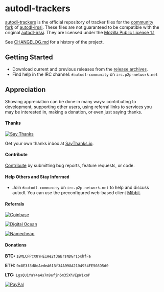 # autodl-trackers

[autodl-trackers](https://github.com/autodl-community/autodl-trackers) is the official repository of tracker files for the [community fork](https://github.com/autodl-community/autodl-irssi) of [autodl-irssi](http://sourceforge.net/projects/autodl-irssi/).
These files are not guaranteed to be compatible with the original [autodl-irssi](http://sourceforge.net/projects/autodl-irssi/).
They are licensed under the [Mozilla Public License 1.1](https://www.mozilla.org/MPL/1.1/)

See [CHANGELOG.md](https://github.com/autodl-community/autodl-trackers/blob/master/CHANGELOG.md) for a history of the project.

## Getting Started

* Download current and previous releases from the [release archives](http:/releases.autodl-community.com).
* Find help in the IRC channel: ``#autodl-community`` on ``irc.p2p-network.net``

## Appreciation

Showing appreciation can be done in many ways: contributing to development, supporting other users, using referral links to services you may be interested in, making a donation, or even just saying thanks.

#### Thanks

[![Say Thanks](https://img.shields.io/badge/thank-thebigmunch-blue.svg?style=flat-square)](https://saythanks.io/to/thebigmunch)

Get your own thanks inbox at [SayThanks.io](https://saythanks.io/).

#### Contribute

[Contribute](https://github.com/autodl-community/autodl-irssi/blob/master/CONTRIBUTING.md) by submitting bug reports, feature requests, or code.

#### Help Others and Stay Informed

* Join ``#autodl-community`` on ``irc.p2p-network.net`` to help and discuss autodl. You can use the preconfigured web-based client [Mibbit](http://widget.mibbit.com/?settings=acc887926984c5c6e62412b13d9fbfbc&server=irc.p2p-network.net&channel=%23autodl-community&nick=autodler%3F%3F).

#### Referrals

[![Coinbase](https://img.shields.io/badge/Coinbase-referral-orange.svg?style=flat-square)](https://www.coinbase.com/join/52502f01e0fdd4d3ef000253)

[![Digital Ocean](https://img.shields.io/badge/Digital%20Ocean-referral-orange.svg?style=flat-square)](https://m.do.co/c/3823208a0597)

[![Namecheap](https://img.shields.io/badge/namecheap-referral-orange.svg?style=flat-square)](https://www.namecheap.com/?aff=67208)

#### Donations

**BTC:** ``1BMLCFPcX8YHE1He2t3aBrsNDGr1pKhfFa``

**ETH:** ``0x8E3f8d8eAedeA61Bf34A998A2104954FE508D5d0``

**LTC:** ``LgsQU1YaY4a4s7m9efjn6m35XhVEpW1xoP``

[![PayPal](https://img.shields.io/badge/PayPal-donate-green.svg?style=flat-square)](https://www.paypal.com/cgi-bin/webscr?cmd=_donations&business=DHDVLSYW8V8N4&lc=US&item_name=thebigmunch&currency_code=USD)
